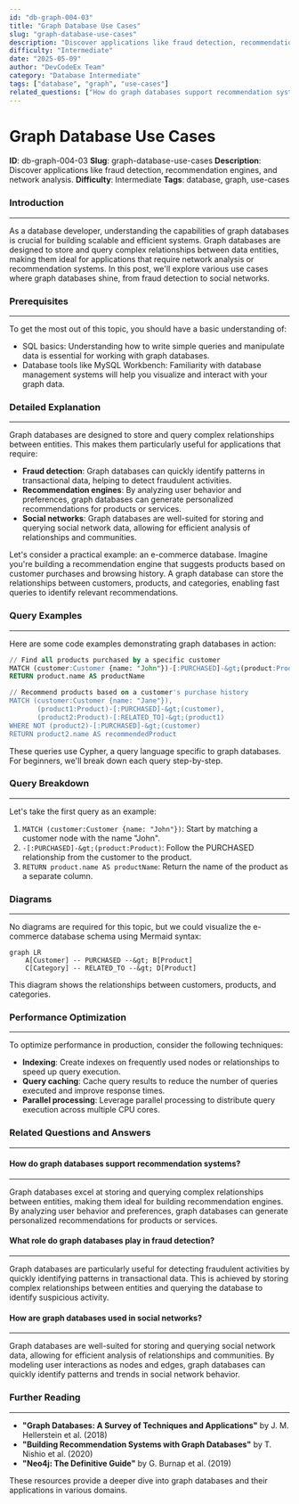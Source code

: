 ```yaml
---
id: "db-graph-004-03"
title: "Graph Database Use Cases"
slug: "graph-database-use-cases"
description: "Discover applications like fraud detection, recommendation engines, and network analysis."
difficulty: "Intermediate"
date: "2025-05-09"
author: "DevCodeEx Team"
category: "Database Intermediate"
tags: ["database", "graph", "use-cases"]
related_questions: ["How do graph databases support recommendation systems?", "What role do graph databases play in fraud detection?", "How are graph databases used in social networks?"]
---
```


**Graph Database Use Cases**
==========================

**ID**: db-graph-004-03
**Slug**: graph-database-use-cases
**Description**: Discover applications like fraud detection, recommendation engines, and network analysis.
**Difficulty**: Intermediate
**Tags**: database, graph, use-cases

### Introduction
---------------

As a database developer, understanding the capabilities of graph databases is crucial for building scalable and efficient systems. Graph databases are designed to store and query complex relationships between data entities, making them ideal for applications that require network analysis or recommendation systems. In this post, we'll explore various use cases where graph databases shine, from fraud detection to social networks.

### Prerequisites
--------------

To get the most out of this topic, you should have a basic understanding of:

* SQL basics: Understanding how to write simple queries and manipulate data is essential for working with graph databases.
* Database tools like MySQL Workbench: Familiarity with database management systems will help you visualize and interact with your graph data.

### Detailed Explanation
------------------------

Graph databases are designed to store and query complex relationships between entities. This makes them particularly useful for applications that require:

* **Fraud detection**: Graph databases can quickly identify patterns in transactional data, helping to detect fraudulent activities.
* **Recommendation engines**: By analyzing user behavior and preferences, graph databases can generate personalized recommendations for products or services.
* **Social networks**: Graph databases are well-suited for storing and querying social network data, allowing for efficient analysis of relationships and communities.

Let's consider a practical example: an e-commerce database. Imagine you're building a recommendation engine that suggests products based on customer purchases and browsing history. A graph database can store the relationships between customers, products, and categories, enabling fast queries to identify relevant recommendations.

### Query Examples
------------------

Here are some code examples demonstrating graph databases in action:

```sql
// Find all products purchased by a specific customer
MATCH (customer:Customer {name: "John"})-[:PURCHASED]-&gt;(product:Product)
RETURN product.name AS productName

// Recommend products based on a customer's purchase history
MATCH (customer:Customer {name: "Jane"}), 
       (product1:Product)-[:PURCHASED]-&gt;(customer),
       (product2:Product)-[:RELATED_TO]-&gt;(product1)
WHERE NOT (product2)-[:PURCHASED]-&gt;(customer)
RETURN product2.name AS recommendedProduct
```

These queries use Cypher, a query language specific to graph databases. For beginners, we'll break down each query step-by-step.

### Query Breakdown
------------------

Let's take the first query as an example:

1. `MATCH (customer:Customer {name: "John"})`: Start by matching a customer node with the name "John".
2. `-[:PURCHASED]-&gt;(product:Product)`: Follow the PURCHASED relationship from the customer to the product.
3. `RETURN product.name AS productName`: Return the name of the product as a separate column.

### Diagrams
-------------

No diagrams are required for this topic, but we could visualize the e-commerce database schema using Mermaid syntax:

```mermaid
graph LR
    A[Customer] -- PURCHASED --&gt; B[Product]
    C[Category] -- RELATED_TO --&gt; D[Product]
```

This diagram shows the relationships between customers, products, and categories.

### Performance Optimization
---------------------------

To optimize performance in production, consider the following techniques:

* **Indexing**: Create indexes on frequently used nodes or relationships to speed up query execution.
* **Query caching**: Cache query results to reduce the number of queries executed and improve response times.
* **Parallel processing**: Leverage parallel processing to distribute query execution across multiple CPU cores.

### Related Questions and Answers
--------------------------------

#### How do graph databases support recommendation systems?
---------------------------------------------------

Graph databases excel at storing and querying complex relationships between entities, making them ideal for building recommendation engines. By analyzing user behavior and preferences, graph databases can generate personalized recommendations for products or services.

#### What role do graph databases play in fraud detection?
--------------------------------------------------------

Graph databases are particularly useful for detecting fraudulent activities by quickly identifying patterns in transactional data. This is achieved by storing complex relationships between entities and querying the database to identify suspicious activity.

#### How are graph databases used in social networks?
-----------------------------------------------------

Graph databases are well-suited for storing and querying social network data, allowing for efficient analysis of relationships and communities. By modeling user interactions as nodes and edges, graph databases can quickly identify patterns and trends in social network behavior.

### Further Reading
-------------------

* **"Graph Databases: A Survey of Techniques and Applications"** by J. M. Hellerstein et al. (2018)
* **"Building Recommendation Systems with Graph Databases"** by T. Nishio et al. (2020)
* **"Neo4j: The Definitive Guide"** by G. Burnap et al. (2019)

These resources provide a deeper dive into graph databases and their applications in various domains.